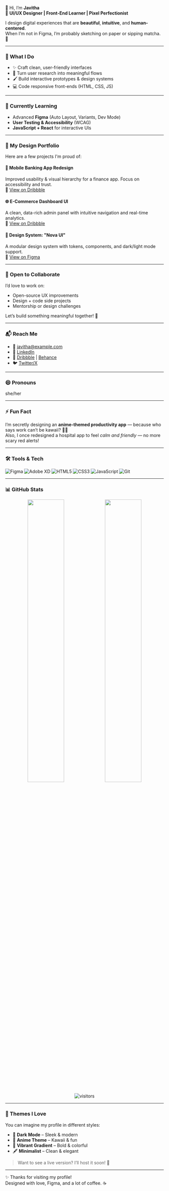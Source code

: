 👋 Hi, I’m **Javitha**  
🎨 **UI/UX Designer | Front-End Learner | Pixel Perfectionist**

I design digital experiences that are **beautiful**, **intuitive**, and **human-centered**.  
When I’m not in Figma, I’m probably sketching on paper or sipping matcha. 🍵

---

### 🌟 What I Do
- ✨ Craft clean, user-friendly interfaces
- 🧠 Turn user research into meaningful flows
- 🖌️ Build interactive prototypes & design systems
- 💻 Code responsive front-ends (HTML, CSS, JS)

---

### 🌱 Currently Learning
- Advanced **Figma** (Auto Layout, Variants, Dev Mode)
- **User Testing & Accessibility** (WCAG)
- **JavaScript + React** for interactive UIs

---

### 💼 My Design Portfolio
Here are a few projects I'm proud of:

#### 📱 Mobile Banking App Redesign
Improved usability & visual hierarchy for a finance app. Focus on accessibility and trust.  
🔗 [View on Dribbble](https://dribbble.com/javitha080/project1)

#### 🌐 E-Commerce Dashboard UI
A clean, data-rich admin panel with intuitive navigation and real-time analytics.  
🔗 [View on Dribbble](https://dribbble.com/javitha080/project2)

#### 🎨 Design System: "Nova UI"
A modular design system with tokens, components, and dark/light mode support.  
🔗 [View on Figma](https://figma.com/file/novaui)

---

### 💞️ Open to Collaborate
I’d love to work on:
- Open-source UX improvements
- Design + code side projects
- Mentorship or design challenges

Let’s build something meaningful together! 🤝

---

### 📬 Reach Me
- 📧 [javitha@example.com](mailto:javitha@example.com)
- 🔗 [LinkedIn](https://linkedin.com/in/javitha080)
- 🎨 [Dribbble](https://dribbble.com/javitha080) | [Behance](https://behance.net/javitha080)
- 🐦 [Twitter/X](https://x.com/javitha_dev)

---

### 😄 Pronouns
she/her

---

### ⚡ Fun Fact
I’m secretly designing an **anime-themed productivity app** — because who says work can’t be kawaii? 🎌🌸  
Also, I once redesigned a hospital app to feel *calm and friendly* — no more scary red alerts!

---

### 🛠️ Tools & Tech
![Figma](https://img.shields.io/badge/Figma-F24E1E?logo=figma&logoColor=white&style=flat)
![Adobe XD](https://img.shields.io/badge/Adobe_XD-470137?logo=Adobe%20XD&logoColor=#FF61F6&style=flat)
![HTML5](https://img.shields.io/badge/HTML5-E34F26?logo=html5&logoColor=white&style=flat)
![CSS3](https://img.shields.io/badge/CSS3-1572B6?logo=css3&logoColor=white&style=flat)
![JavaScript](https://img.shields.io/badge/JavaScript-F7DF1E?logo=javascript&logoColor=black&style=flat)
![Git](https://img.shields.io/badge/Git-F05032?logo=git&logoColor=white&style=flat)

---

### 📊 GitHub Stats
<div align="center">
  <img src="https://github-readme-stats.vercel.app/api?username=Javitha080&show_icons=true&theme=radical&border_color=30A3DC" width="48%" />
  <img src="https://github-readme-stats.vercel.app/api/top-langs/?username=Javitha080&layout=compact&theme=radical&border_color=30A3DC" width="48%" />
</div>

<br/>

<div align="center">
  <img src="https://visitor-badge.glitch.me/badge?page_id=Javitha080.Javitha080&left_color=grey&right_color=30A3DC" alt="visitors" />
</div>

---

### 🎨 Themes I Love
You can imagine my profile in different styles:
- 🌌 **Dark Mode** – Sleek & modern
- 🎌 **Anime Theme** – Kawaii & fun
- 🌈 **Vibrant Gradient** – Bold & colorful
- 🖋️ **Minimalist** – Clean & elegant

> Want to see a live version? I’ll host it soon! 🚀

---

✨ Thanks for visiting my profile!  
Designed with love, Figma, and a lot of coffee. ☕
